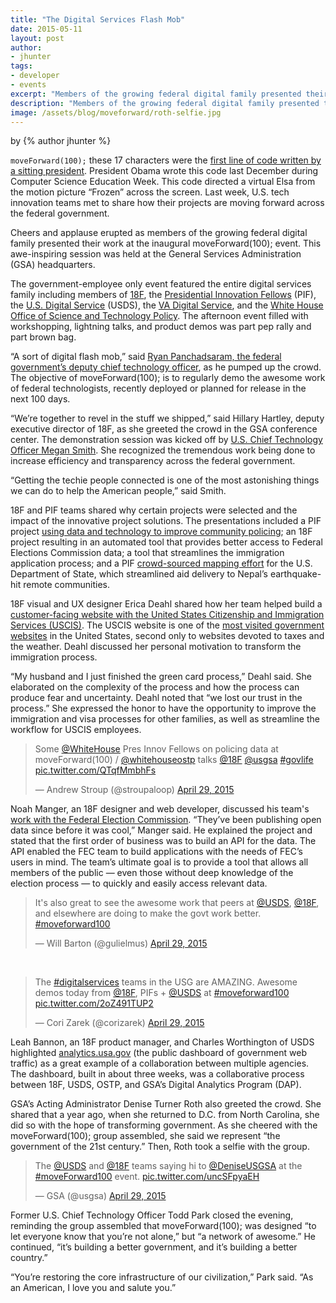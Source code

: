 ```yaml
---
title: "The Digital Services Flash Mob"
date: 2015-05-11
layout: post
author:
- jhunter
tags:
- developer
- events
excerpt: "Members of the growing federal digital family presented their work at the inaugural moveForward(100); event last week, which featured workshopping, lightning talks, and product demos."
description: "Members of the growing federal digital family presented their work at the inaugural moveForward(100); event last week, which featured workshopping, lightning talks, and product demos."
image: /assets/blog/moveforward/roth-selfie.jpg
---
```


<p class="authors">
  by {% author jhunter %}
</p>

`moveForward(100);` these 17 characters were the [first line of code
written by a sitting
president](http://www.wired.com/2014/12/obama-becomes-first-president-write-computer-program/).
President Obama wrote this code last December during Computer Science
Education Week. This code directed a virtual Elsa from the motion
picture “Frozen” across the screen. Last week, U.S. tech innovation
teams met to share how their projects are moving forward across the
federal government.

Cheers and applause erupted as members of the growing federal digital
family presented their work at the inaugural moveForward(100);
event. This awe-inspiring session was held at the General Services
Administration (GSA) headquarters.

The government-employee only event featured the entire digital services
family including members of [18F](https://18f.gsa.gov/), the
[Presidential Innovation
Fellows](https://www.whitehouse.gov/innovationfellows) (PIF), the
[U.S. Digital
Service](https://www.whitehouse.gov/digital/united-states-digital-service)
(USDS), the [VA Digital Service](http://www.va.gov/ds/), and the
[White House Office of Science and Technology
Policy](https://www.whitehouse.gov/administration/eop/ostp). The
afternoon event filled with workshopping, lightning talks, and product
demos was part pep rally and part brown bag.

“A sort of digital flash mob,” said [Ryan Panchadsaram, the federal
government’s deputy chief technology
officer](https://www.whitehouse.gov/administration/eop/ostp/about/leadershipstaff),
as he pumped up the crowd. The objective of moveForward(100); is to
regularly demo the awesome work of federal technologists, recently
deployed or planned for release in the next 100 days.

“We’re together to revel in the stuff we shipped,” said Hillary Hartley,
deputy executive director of 18F, as she greeted the crowd in the GSA
conference center. The demonstration session was kicked off by [U.S.
Chief Technology Officer Megan
Smith](https://www.whitehouse.gov/administration/eop/ostp/about/leadershipstaff/smith).
She recognized the tremendous work being done to increase efficiency and
transparency across the federal government.

“Getting the techie people connected is one of the most astonishing
things we can do to help the American people,” said Smith.

18F and PIF teams shared why certain projects were selected and the
impact of the innovative project solutions. The presentations included a
PIF project [using data and technology to improve community
policing](https://www.whitehouse.gov/blog/2015/04/09/using-technology-and-data-improve-community-policing-police-data-initiative);
an 18F project resulting in an automated tool that provides better
access to Federal Elections Commission data; a tool that streamlines the
immigration application process; and a PIF [crowd-sourced mapping
effort](http://mapgive.state.gov/index.html) for the U.S. Department of
State, which streamlined aid delivery to Nepal’s earthquake-hit remote
communities.

18F visual and UX designer Erica Deahl shared how her team helped build
a [customer-facing website with the United States Citizenship and
Immigration Services (USCIS)](https://my.uscis.gov). The USCIS website is one of the [most
visited government websites](https://analytics.usa.gov) in the United
States, second only to websites devoted to taxes and the weather. Deahl
discussed her personal motivation to transform the immigration process.

“My husband and I just finished the green card process,” Deahl said. She
elaborated on the complexity of the process and how the process can
produce fear and uncertainty. Deahl noted that “we lost our trust in the
process.” She expressed the honor to have the opportunity to improve the
immigration and visa processes for other families, as well as streamline
the workflow for USCIS employees.

<p float: center><blockquote class="twitter-tweet tw-align-center" lang="en"><p lang="en" dir="ltr">Some <a href="https://twitter.com/WhiteHouse">@WhiteHouse</a> Pres Innov Fellows on policing data at moveForward(100) / <a href="https://twitter.com/whitehouseostp">@whitehouseostp</a> talks <a href="https://twitter.com/18F">@18F</a> <a href="https://twitter.com/usgsa">@usgsa</a> <a href="https://twitter.com/hashtag/govlife?src=hash">#govlife</a> <a href="http://t.co/QTqfMmbhFs">pic.twitter.com/QTqfMmbhFs</a></p>&mdash; Andrew Stroup (@stroupaloop) <a href="https://twitter.com/stroupaloop/status/593525508945489921">April 29, 2015</a></blockquote>
<script async src="//platform.twitter.com/widgets.js" charset="utf-8"></script></p>

Noah Manger, an 18F designer and web developer, discussed his team's [work with the
Federal Election
Commission](https://18f.gsa.gov/2014/08/21/creating-an-open-fec/).
“They’ve been publishing open data since before it was cool,” Manger
said. He explained the project and stated that the first order of
business was to build an API for the data. The API enabled the FEC team
to build applications with the needs of FEC’s users in mind. The team’s
ultimate goal is to provide a tool that allows all members of the public
— even those without deep knowledge of the election process — to quickly
and easily access relevant data.

<blockquote class="twitter-tweet tw-align-center" lang="en"><p lang="en" dir="ltr">It&#39;s also great to see the awesome work that peers at <a href="https://twitter.com/USDS">@USDS</a>, <a href="https://twitter.com/18F">@18F</a>, and elsewhere are doing to make the govt work better. <a href="https://twitter.com/hashtag/moveforward100?src=hash">#moveforward100</a></p>&mdash; Will Barton (@gulielmus) <a href="https://twitter.com/gulielmus/status/593525730480271360">April 29, 2015</a></blockquote>
<script async src="//platform.twitter.com/widgets.js" charset="utf-8"></script>
<br />
<blockquote class="twitter-tweet tw-align-center" lang="en"><p lang="en" dir="ltr">The <a href="https://twitter.com/hashtag/digitalservices?src=hash">#digitalservices</a> teams in the USG are AMAZING. Awesome demos today from <a href="https://twitter.com/18F">@18F</a>, PIFs + <a href="https://twitter.com/USDS">@USDS</a> at <a href="https://twitter.com/hashtag/moveforward100?src=hash">#moveforward100</a> <a href="http://t.co/2oZ491TUP2">pic.twitter.com/2oZ491TUP2</a></p>&mdash; Cori Zarek (@corizarek) <a href="https://twitter.com/corizarek/status/593525117210103809">April 29, 2015</a></blockquote>
<script async src="//platform.twitter.com/widgets.js" charset="utf-8"></script>

Leah Bannon, an 18F product manager, and Charles Worthington of USDS
highlighted [analytics.usa.gov](https://analytics.usa.gov/) (the
public dashboard of government web traffic) as a great example of a
collaboration between multiple agencies. The dashboard, built in about
three weeks, was a collaborative process between 18F, USDS, OSTP, and
GSA’s Digital Analytics Program (DAP).

GSA’s Acting Administrator Denise Turner Roth also greeted the crowd.
She shared that a year ago, when she returned to D.C. from North
Carolina, she did so with the hope of transforming government. As she
cheered with the moveForward(100); group assembled, she said we
represent “the government of the 21st century.” Then, Roth took a selfie
with the group.

<blockquote class="twitter-tweet tw-align-center" lang="en"><p lang="en" dir="ltr">The <a href="https://twitter.com/USDS">@USDS</a> and <a href="https://twitter.com/18F">@18F</a> teams saying hi to <a href="https://twitter.com/DeniseUSGSA">@DeniseUSGSA</a> at the <a href="https://twitter.com/hashtag/moveForward100?src=hash">#moveForward100</a> event. <a href="http://t.co/uncSFpyaEH">pic.twitter.com/uncSFpyaEH</a></p>&mdash; GSA (@usgsa) <a href="https://twitter.com/usgsa/status/593540092871970817">April 29, 2015</a></blockquote>
<script async src="//platform.twitter.com/widgets.js" charset="utf-8"></script>

Former U.S. Chief Technology Officer Todd Park closed the evening, reminding the group assembled
that moveForward(100); was designed “to let everyone know that
you’re not alone,” but “a network of awesome.” He continued, “it’s
building a better government, and it’s building a better country.”

“You’re restoring the core infrastructure of our civilization,” Park
said. “As an American, I love you and salute you.”

